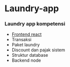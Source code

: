 # Laundry-app
<h3>Laundry app kompetensi</h3>
<ul>
<li><a href='https://github.com/IrfanIn/Laundry-app/tree/master/react-js'>Frontend react</a></li>
<li><a>Transaksi</a></li>
<li><a>Paket laundry</a></li>
<li><a>Discount dan pajak sistem</a></li>
<li><a>Struktur database</a></li>
<li><a>Backend node</a></li>

